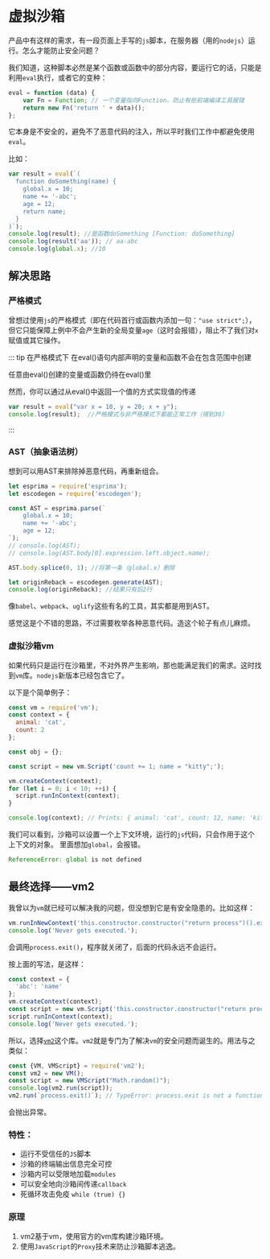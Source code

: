 # 虚拟沙箱

产品中有这样的需求，有一段页面上手写的`js`脚本，在服务器（用的`nodejs`）运行。怎么才能防止安全问题？

我们知道，这种脚本必然是某个函数或函数中的部分内容，要运行它的话，只能是利用`eval`执行，或者它的变种：

``` js
eval = function (data) {
    var Fn = Function; // 一个变量指向Function，防止有些前端编译工具报错
    return new Fn('return ' + data)();
};
```

它本身是不安全的，避免不了恶意代码的注入，所以平时我们工作中都避免使用`eval`。

比如：

``` js
var result = eval(`(
  function doSomething(name) {
    global.x = 10;
    name += '-abc';
    age = 12;
    return name;
  }
)`);
console.log(result); //是函数doSomething [Function: doSomething]
console.log(result('aa')); // aa-abc
console.log(global.x); //10
```

## 解决思路

### 严格模式

曾想过使用`js`的严格模式（即在代码首行或函数内添加一句：`"use strict";`），但它只能保障上例中不会产生新的全局变量`age`（这时会报错），阻止不了我们对`x`赋值或其它操作。

::: tip 在严格模式下
在eval()语句内部声明的变量和函数不会在包含范围中创建

任意由eval()创建的变量或函数仍待在eval()里

然而，你可以通过从eval()中返回一个值的方式实现值的传递
``` js
var result = eval("var x = 10, y = 20; x + y");
console.log(result);  //严格模式与非严格模式下都能正常工作（得到30）
```
:::

### AST（抽象语法树）

想到可以用AST来排除掉恶意代码，再重新组合。

``` js
let esprima = require('esprima');
let escodegen = require('escodegen');

const AST = esprima.parse(`
    global.x = 10;
    name += '-abc';
    age = 12;
`);
// console.log(AST);
// console.log(AST.body[0].expression.left.object.name);

AST.body.splice(0, 1); //将第一条（global.x）删除

let originReback = escodegen.generate(AST);
console.log(originReback); //结果只有后2行
```

像`babel`、`webpack`、`uglify`这些有名的工具，其实都是用到AST。

感觉这是个不错的思路，不过需要枚举各种恶意代码。造这个轮子有点儿麻烦。

### 虚拟沙箱vm

如果代码只是运行在沙箱里，不对外界产生影响，那也能满足我们的需求。这时找到`vm`库。`nodejs`新版本已经包含它了。

以下是个简单例子：
``` js
const vm = require('vm');
const context = {
  animal: 'cat',
  count: 2
};

const obj = {};

const script = new vm.Script('count += 1; name = "kitty";');

vm.createContext(context);
for (let i = 0; i < 10; ++i) {
  script.runInContext(context);
}

console.log(context); // Prints: { animal: 'cat', count: 12, name: 'kitty' }
```
我们可以看到，沙箱可以设置一个上下文环境，运行的`js`代码，只会作用于这个上下文的对象。
里面想加`global`，会报错。
``` js
ReferenceError: global is not defined
```

## 最终选择——vm2

我曾以为`vm`就已经可以解决我的问题，但没想到它是有安全隐患的。比如这样：

``` js
vm.runInNewContext('this.constructor.constructor("return process")().exit()');
console.log('Never gets executed.');
```

会调用`process.exit()`，程序就关闭了，后面的代码永远不会运行。

按上面的写法，是这样：
``` js
const context = {
  'abc': 'name'
};
vm.createContext(context);
const script = new vm.Script('this.constructor.constructor("return process")().exit()');
script.runInContext(context);
console.log('Never gets executed.');
```

所以，选择[`vm2`](https://github.com/patriksimek/vm2)这个库。`vm2`就是专门为了解决`vm`的安全问题而诞生的。用法与之类似：
``` js
const {VM, VMScript} = require('vm2');
const vm2 = new VM();
const script = new VMScript("Math.random()");
console.log(vm2.run(script));
vm2.run(`process.exit()`); // TypeError: process.exit is not a function
```
会抛出异常。

### 特性：
- 运行不受信任的`JS`脚本
- 沙箱的终端输出信息完全可控
- 沙箱内可以受限地加载`modules`
- 可以安全地向沙箱间传递`callback`
- 死循环攻击免疫 `while (true) {}`

### 原理
1. vm2基于vm，使用官方的vm库构建沙箱环境。
2. 使用`JavaScript`的`Proxy`技术来防止沙箱脚本逃逸。
